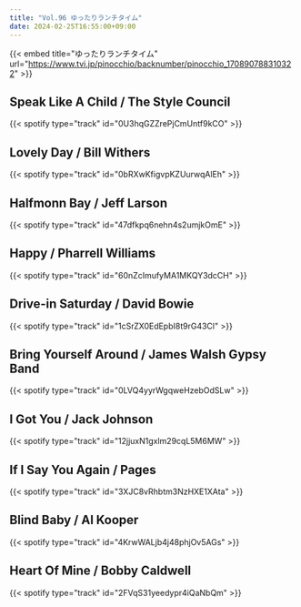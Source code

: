 ```yaml
---
title: "Vol.96 ゆったりランチタイム"
date: 2024-02-25T16:55:00+09:00
---
```


{{< embed title="ゆったりランチタイム" url="https://www.tvi.jp/pinocchio/backnumber/pinocchio_170890788310322" >}}

## Speak Like A Child / The Style Council
{{< spotify type="track" id="0U3hqGZZrePjCmUntf9kCO" >}}

## Lovely Day / Bill Withers
{{< spotify type="track" id="0bRXwKfigvpKZUurwqAlEh" >}}

## Halfmonn Bay / Jeff Larson
{{< spotify type="track" id="47dfkpq6nehn4s2umjkOmE" >}}

## Happy / Pharrell Williams
{{< spotify type="track" id="60nZcImufyMA1MKQY3dcCH" >}}

## Drive-in Saturday / David Bowie
{{< spotify type="track" id="1cSrZX0EdEpbI8t9rG43Cl" >}}

## Bring Yourself Around / James Walsh Gypsy Band
{{< spotify type="track" id="0LVQ4yyrWgqweHzebOdSLw" >}}

## I Got You / Jack Johnson
{{< spotify type="track" id="12jjuxN1gxlm29cqL5M6MW" >}}

## If I Say You Again / Pages
{{< spotify type="track" id="3XJC8vRhbtm3NzHXE1XAta" >}}

## Blind Baby / Al Kooper
{{< spotify type="track" id="4KrwWALjb4j48phjOv5AGs" >}}

## Heart Of Mine / Bobby Caldwell
{{< spotify type="track" id="2FVqS31yeedypr4iQaNbQm" >}}